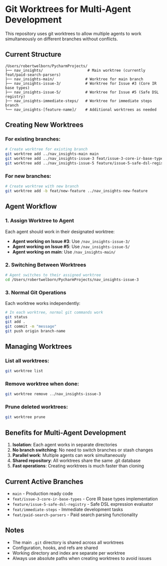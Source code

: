 # Git Worktrees for Multi-Agent Development

This repository uses git worktrees to allow multiple agents to work simultaneously on different branches without conflicts.

## Current Structure

```
/Users/robertwelborn/PycharmProjects/
├── nav_insights/                    # Main worktree (currently feat/paid-search-parsers)
├── nav_insights-main/              # Worktree for main branch
├── nav_insights-issue-3/           # Worktree for Issue #3 (Core IR base types)  
├── nav_insights-issue-5/           # Worktree for Issue #5 (Safe DSL registry)
├── nav_insights-immediate-steps/   # Worktree for immediate steps branch
└── nav_insights-[feature-name]/    # Additional worktrees as needed
```

## Creating New Worktrees

### For existing branches:
```bash
# Create worktree for existing branch
git worktree add ../nav_insights-main main
git worktree add ../nav_insights-issue-3 feat/issue-3-core-ir-base-types
git worktree add ../nav_insights-issue-5 feature/issue-5-safe-dsl-registry
```

### For new branches:
```bash
# Create worktree with new branch
git worktree add -b feat/new-feature ../nav_insights-new-feature
```

## Agent Workflow

### 1. Assign Worktree to Agent
Each agent should work in their designated worktree:
- **Agent working on Issue #3**: Use `/nav_insights-issue-3/`
- **Agent working on Issue #5**: Use `/nav_insights-issue-5/`
- **Agent working on main**: Use `/nav_insights-main/`

### 2. Switching Between Worktrees
```bash
# Agent switches to their assigned worktree
cd /Users/robertwelborn/PycharmProjects/nav_insights-issue-3
```

### 3. Normal Git Operations
Each worktree works independently:
```bash
# In each worktree, normal git commands work
git status
git add .
git commit -m "message"
git push origin branch-name
```

## Managing Worktrees

### List all worktrees:
```bash
git worktree list
```

### Remove worktree when done:
```bash
git worktree remove ../nav_insights-issue-3
```

### Prune deleted worktrees:
```bash
git worktree prune
```

## Benefits for Multi-Agent Development

1. **Isolation**: Each agent works in separate directories
2. **No branch switching**: No need to switch branches or stash changes
3. **Parallel work**: Multiple agents can work simultaneously
4. **Shared repository**: All worktrees share the same .git database
5. **Fast operations**: Creating worktrees is much faster than cloning

## Current Active Branches

- `main` - Production ready code
- `feat/issue-3-core-ir-base-types` - Core IR base types implementation  
- `feature/issue-5-safe-dsl-registry` - Safe DSL expression evaluator
- `feat/immediate-steps` - Immediate development tasks
- `feat/paid-search-parsers` - Paid search parsing functionality

## Notes

- The main `.git` directory is shared across all worktrees
- Configuration, hooks, and refs are shared
- Working directory and index are separate per worktree
- Always use absolute paths when creating worktrees to avoid issues